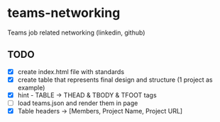 # teams-networking
Teams job related networking (linkedin, github)

## TODO

- [x] create index.html file with standards
- [x] create table that represents final design and structure (1 project as example)
- [x] hint - TABLE -> THEAD & TBODY & TFOOT tags
- [ ] load teams.json and render them in page
- [x] Table headers -> [Members, Project Name, Project URL]